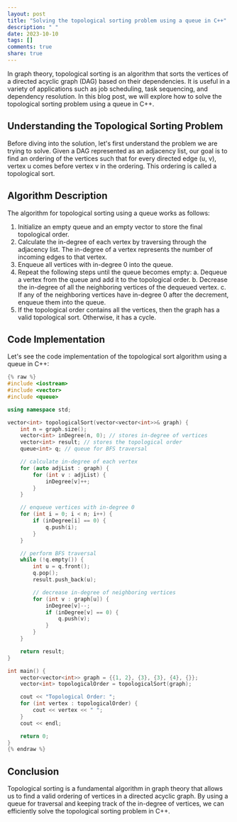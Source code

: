 ```yaml
---
layout: post
title: "Solving the topological sorting problem using a queue in C++"
description: " "
date: 2023-10-10
tags: []
comments: true
share: true
---
```


In graph theory, topological sorting is an algorithm that sorts the vertices of a directed acyclic graph (DAG) based on their dependencies. It is useful in a variety of applications such as job scheduling, task sequencing, and dependency resolution. In this blog post, we will explore how to solve the topological sorting problem using a queue in C++.

## Understanding the Topological Sorting Problem

Before diving into the solution, let's first understand the problem we are trying to solve. Given a DAG represented as an adjacency list, our goal is to find an ordering of the vertices such that for every directed edge (u, v), vertex u comes before vertex v in the ordering. This ordering is called a topological sort.

## Algorithm Description

The algorithm for topological sorting using a queue works as follows:

1. Initialize an empty queue and an empty vector to store the final topological order.
2. Calculate the in-degree of each vertex by traversing through the adjacency list. The in-degree of a vertex represents the number of incoming edges to that vertex.
3. Enqueue all vertices with in-degree 0 into the queue.
4. Repeat the following steps until the queue becomes empty:
    a. Dequeue a vertex from the queue and add it to the topological order.
    b. Decrease the in-degree of all the neighboring vertices of the dequeued vertex.
    c. If any of the neighboring vertices have in-degree 0 after the decrement, enqueue them into the queue.
5. If the topological order contains all the vertices, then the graph has a valid topological sort. Otherwise, it has a cycle.

## Code Implementation

Let's see the code implementation of the topological sort algorithm using a queue in C++:

```cpp
{% raw %}
#include <iostream>
#include <vector>
#include <queue>

using namespace std;

vector<int> topologicalSort(vector<vector<int>>& graph) {
    int n = graph.size();
    vector<int> inDegree(n, 0); // stores in-degree of vertices
    vector<int> result; // stores the topological order
    queue<int> q; // queue for BFS traversal

    // calculate in-degree of each vertex
    for (auto adjList : graph) {
        for (int v : adjList) {
            inDegree[v]++;
        }
    }

    // enqueue vertices with in-degree 0
    for (int i = 0; i < n; i++) {
        if (inDegree[i] == 0) {
            q.push(i);
        }
    }

    // perform BFS traversal
    while (!q.empty()) {
        int u = q.front();
        q.pop();
        result.push_back(u);

        // decrease in-degree of neighboring vertices
        for (int v : graph[u]) {
            inDegree[v]--;
            if (inDegree[v] == 0) {
                q.push(v);
            }
        }
    }

    return result;
}

int main() {
    vector<vector<int>> graph = {{1, 2}, {3}, {3}, {4}, {}};
    vector<int> topologicalOrder = topologicalSort(graph);

    cout << "Topological Order: ";
    for (int vertex : topologicalOrder) {
        cout << vertex << " ";
    }
    cout << endl;

    return 0;
}
{% endraw %}
```

## Conclusion

Topological sorting is a fundamental algorithm in graph theory that allows us to find a valid ordering of vertices in a directed acyclic graph. By using a queue for traversal and keeping track of the in-degree of vertices, we can efficiently solve the topological sorting problem in C++.